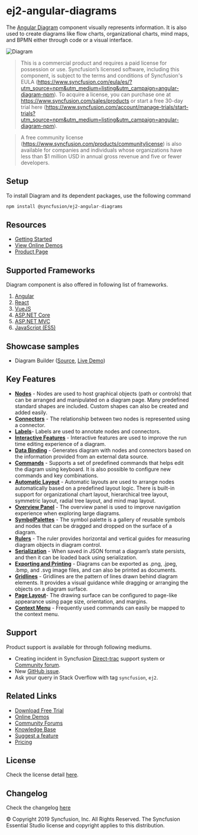 # ej2-angular-diagrams

The [Angular Diagram](https://www.syncfusion.com/angular-components/angular-diagram?utm_source=npm&utm_medium=listing&utm_campaign=angular-diagram-npm) component visually represents information. It is also used to create diagrams like flow charts, organizational charts, mind maps, and BPMN either through code or a visual interface.

![Diagram](https://ej2.syncfusion.com/products/images/diagram/read-me.gif)

> This is a commercial product and requires a paid license for possession or use. Syncfusion’s licensed software, including this component, is subject to the terms and conditions of Syncfusion's EULA (https://www.syncfusion.com/eula/es/?utm_source=npm&utm_medium=listing&utm_campaign=angular-diagram-npm). To acquire a license, you can purchase one at https://www.syncfusion.com/sales/products or start a free 30-day trial here (https://www.syncfusion.com/account/manage-trials/start-trials?utm_source=npm&utm_medium=listing&utm_campaign=angular-diagram-npm).

> A free community license (https://www.syncfusion.com/products/communitylicense) is also available for companies and individuals whose organizations have less than $1 million USD in annual gross revenue and five or fewer developers.

## Setup

To install Diagram and its dependent packages, use the following command

```sh
npm install @syncfusion/ej2-angular-diagrams
```

## Resources

* [Getting Started](https://ej2.syncfusion.com/angular/documentation/diagram/getting-started?utm_source=npm&utm_medium=listing&utm_campaign=angular-diagram-npm)
* [View Online Demos](https://ej2.syncfusion.com/angular/demos/#/material/diagram/default-functionalities?utm_source=npm&utm_medium=listing&utm_campaign=angular-diagram-npm)
* [Product Page](https://www.syncfusion.com/angular-components/angular-diagram?utm_source=npm&utm_medium=listing&utm_campaign=angular-diagram-npm)

## Supported Frameworks

Diagram component is also offered in following list of frameworks.

1. [Angular](https://github.com/syncfusion/ej2-angular-components?utm_source=npm&utm_medium=listing&utm_campaign=angular-diagram-npm)
2. [React](https://github.com/syncfusion/ej2-react-components?utm_source=npm&utm_medium=listing&utm_campaign=angular-diagram-npm)
3. [VueJS](https://github.com/syncfusion/ej2-vue-components?utm_source=npm&utm_medium=listing&utm_campaign=angular-diagram-npm)
4. [ASP.NET Core](https://aspdotnetcore.syncfusion.com/Diagram/FlowChart#/material?utm_source=npm&utm_medium=listing&utm_campaign=angular-diagram-npm)
5. [ASP.NET MVC](https://aspnetmvc.syncfusion.com/Diagram/DefaultFunctionalities#/material?utm_source=npm&utm_medium=listing&utm_campaign=angular-diagram-npm)
6. [JavaScript (ES5)](https://www.syncfusion.com/javascript-ui-controls/diagram?utm_source=npm&utm_medium=listing&utm_campaign=angular-diagram-npm)

## Showcase samples

* Diagram Builder ([Source](https://github.com/syncfusion/ej2-showcase-ng-diagrambuilder?utm_source=npm&utm_medium=listing&utm_campaign=angular-diagram-npm), [Live Demo](https://ej2.syncfusion.com/showcase/angular/diagrambuilder/?utm_source=npm&utm_medium=listing&utm_campaign=angular-diagram-npm))


## Key Features

- [**Nodes**](https://ej2.syncfusion.com/angular/demos/?utm_source=npm&utm_medium=listing&utm_campaign=angular-diagram-npm)  - Nodes are used to host graphical objects (path or controls) that can be arranged and manipulated on a diagram page. Many predefined standard shapes are included. Custom shapes can also be created and added easily.
- [**Connectors**](https://ej2.syncfusion.com/angular/demos/?utm_source=npm&utm_medium=listing&utm_campaign=angular-diagram-npm) - The relationship between two nodes is represented using a connector.
- [**Labels**](https://ej2.syncfusion.com/angular/demos/?utm_source=npm&utm_medium=listing&utm_campaign=angular-diagram-npm)- Labels are used to annotate nodes and connectors.
- [**Interactive Features**](https://ej2.syncfusion.com/angular/demos/?utm_source=npm&utm_medium=listing&utm_campaign=angular-diagram-npm) - Interactive features are used to improve the run time editing experience of a diagram.
- [**Data Binding**](https://ej2.syncfusion.com/angular/demos/?utm_source=npm&utm_medium=listing&utm_campaign=angular-diagram-npm) - Generates diagram with nodes and connectors based on the information provided from an external data source.
- [**Commands**](https://ej2.syncfusion.com/angular/demos/?utm_source=npm&utm_medium=listing&utm_campaign=angular-diagram-npm) - Supports a set of predefined commands that helps edit the diagram using keyboard. It is also possible to configure new commands and key combinations.
- [**Automatic Layout**](https://ej2.syncfusion.com/angular/demos/?utm_source=npm&utm_medium=listing&utm_campaign=angular-diagram-npm) - Automatic layouts are used to arrange nodes automatically based on a predefined layout logic. There is built-in support for organizational chart layout, hierarchical tree layout, symmetric layout, radial tree layout, and mind map layout.
- [**Overview Panel**](https://ej2.syncfusion.com/angular/demos/?utm_source=npm&utm_medium=listing&utm_campaign=angular-diagram-npm) -  The overview panel is used to improve navigation experience when exploring large diagrams.
- [**SymbolPalettes**](https://ej2.syncfusion.com/angular/demos/?utm_source=npm&utm_medium=listing&utm_campaign=angular-diagram-npm) - The symbol palette is a gallery of reusable symbols and nodes that can be dragged and dropped on the surface of a diagram.
- [**Rulers**](https://ej2.syncfusion.com/angular/demos/?utm_source=npm&utm_medium=listing&utm_campaign=angular-diagram-npm) - The ruler provides horizontal and vertical guides for measuring diagram objects in diagram control.
- [**Serialization**](https://ej2.syncfusion.com/angular/demos/?utm_source=npm&utm_medium=listing&utm_campaign=angular-diagram-npm) - When saved in JSON format a diagram’s state persists, and then it can be loaded back using serialization.
- [**Exporting and Printing**](https://ej2.syncfusion.com/angular/demos/?utm_source=npm&utm_medium=listing&utm_campaign=angular-diagram-npm) - Diagrams can be exported as .png, .jpeg, .bmp, and .svg image files, and can also be printed as documents.
- [**Gridlines**](https://ej2.syncfusion.com/angular/demos/?utm_source=npm&utm_medium=listing&utm_campaign=angular-diagram-npm) - Gridlines are the pattern of lines drawn behind diagram elements. It provides a visual guidance while dragging or arranging the objects on a diagram surface.
- [**Page Layout**](https://ej2.syncfusion.com/angular/demos/?utm_source=npm&utm_medium=listing&utm_campaign=angular-diagram-npm)- The drawing surface can be configured to page-like appearance using page size, orientation, and margins.
- [**Context Menu**](https://ej2.syncfusion.com/angular/demos/?utm_source=npm&utm_medium=listing&utm_campaign=angular-diagram-npm) - Frequently used commands can easily be mapped to the context menu.

## Support

Product support is available for through following mediums.

* Creating incident in Syncfusion [Direct-trac](https://www.syncfusion.com/support/directtrac/incidents?utm_source=npm&utm_medium=listing&utm_campaign=angular-diagram-npm) support system or [Community forum](https://www.syncfusion.com/forums/essential-js2?utm_source=npm&utm_medium=listing&utm_campaign=angular-diagram-npm).
* New [GitHub issue](https://github.com/syncfusion/ej2-angular-components/issues/new).
* Ask your query in Stack Overflow with tag `syncfusion`, `ej2`.

## Related Links

* [Download Free Trial](https://www.syncfusion.com/downloads?utm_source=npm&utm_medium=listing&utm_campaign=angular-diagram-npm)
* [Online Demos](https://ej2.syncfusion.com/angular/demos/?utm_source=npm&utm_medium=listing&utm_campaign=angular-diagram-npm)
* [Community Forums](https://www.syncfusion.com/forums/?utm_source=npm&utm_medium=listing&utm_campaign=angular-diagram-npm)
* [Knowledge Base](https://www.syncfusion.com/kb/essential-js2?utm_source=npm&utm_medium=listing&utm_campaign=angular-diagram-npm)
* [Suggest a feature](https://www.syncfusion.com/feedback/angular?utm_source=npm&utm_medium=listing&utm_campaign=angular-diagram-npm)
* [Pricing](https://www.syncfusion.com/sales/products/angular?utm_source=npm&utm_medium=listing&utm_campaign=angular-diagram-npm)

## License

Check the license detail [here](https://github.com/syncfusion/ej2/blob/master/license?utm_source=npm&utm_medium=listing&utm_campaign=angular-diagram-npm).

## Changelog

Check the changelog [here](https://github.com/syncfusion/ej2-angular-components/blob/master/components/diagrams/CHANGELOG.md)

© Copyright 2019 Syncfusion, Inc. All Rights Reserved. The Syncfusion Essential Studio license and copyright applies to this distribution.
